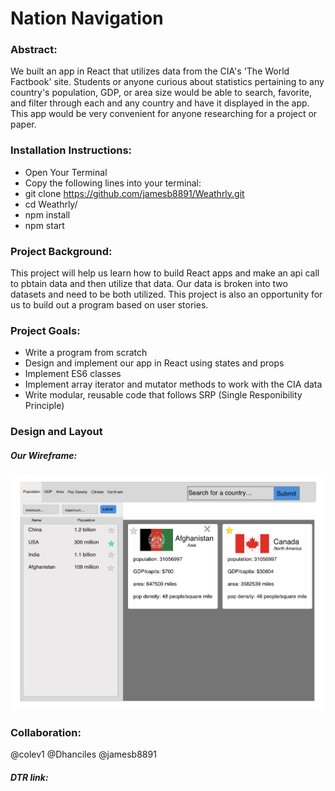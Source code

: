 # Nation Navigation

### Abstract:

We built an app in React that utilizes data from the CIA's 'The World Factbook' site. Students or anyone curious about statistics pertaining to any country's population, GDP, or area size would be able to search, favorite, and filter through each and any country and have it displayed in the app. This app would be very convenient for anyone researching for a project or paper.

### Installation Instructions:

* Open Your Terminal
* Copy the following lines into your terminal:
* git clone https://github.com/jamesb8891/Weathrly.git
* cd Weathrly/
* npm install
* npm start


### Project Background:

This project will help us learn how to build React apps and make an api call to pbtain data and then utilize that data. Our data is broken into two datasets and need to be both utilized. This project is also an opportunity for us to build out a program based on user stories.

### Project Goals:

- Write a program from scratch
- Design and implement our app in React using states and props
- Implement ES6 classes
- Implement array iterator and mutator methods to work with the CIA data
- Write modular, reusable code that follows SRP (Single Responibility Principle)

### Design and Layout

##### Our Wireframe:

![Image of Wireframe](wireframe.png)

### Collaboration:

@colev1
@Dhanciles
@jamesb8891

##### DTR link:
